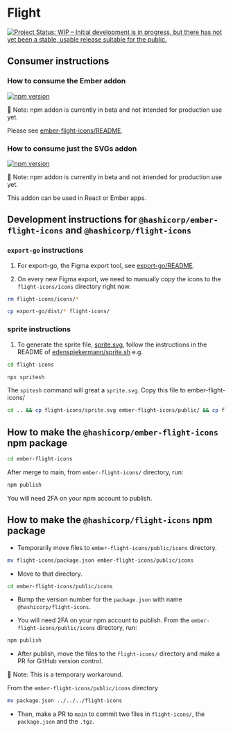 # Flight

[![Project Status: WIP – Initial development is in progress, but there has not yet been a stable, usable release suitable for the public.](https://www.repostatus.org/badges/latest/wip.svg)](https://www.repostatus.org/#wip)

## Consumer instructions

### How to consume the Ember addon

[![npm version](https://badge.fury.io/js/%40hashicorp%2Fember-flight-icons.svg)](https://badge.fury.io/js/%40hashicorp%2Fember-flight-icons)

🚨 Note: npm addon is currently in beta and not intended for production use yet.

Please see [ember-flight-icons/README](ember-flight-icons/README.md).

### How to consume just the SVGs addon

[![npm version](https://badge.fury.io/js/%40hashicorp%2Fflight-icons.svg)](https://badge.fury.io/js/%40hashicorp%2Fflight-icons)

🚨 Note: npm addon is currently in beta and not intended for production use yet.

This addon can be used in React or Ember apps.

## Development instructions for `@hashicorp/ember-flight-icons` and `@hashicorp/flight-icons`

### `export-go` instructions

1. For export-go, the Figma export tool, see [export-go/README](export-go/README.md).

1. On every new Figma export, we need to manually copy the icons to the `flight-icons/icons` directory right now.

```bash
rm flight-icons/icons/*
```

```bash
cp export-go/dist/* flight-icons/
```

### sprite instructions

1. To generate the sprite file, [sprite.svg](ember-flight-icons/public/icons/sprite.svg), follow the instructions in the README of [edenspiekermann/sprite.sh](https://github.com/edenspiekermann/sprite.sh) e.g.

```bash
cd flight-icons
```

```bash
npx spritesh
```

The `spitesh` command will great a `sprite.svg`. Copy this file to ember-flight-icons/

```bash
cd .. && cp flight-icons/sprite.svg ember-flight-icons/public/ && cp flight-icons/_catalog.json ember-flight-icons/public/
```


## How to make the `@hashicorp/ember-flight-icons` npm package

```bash
cd ember-flight-icons
```

After merge to main, from `ember-flight-icons/` directory, run:

```bash
npm publish
```

You will need 2FA on your npm account to publish.

## How to make the `@hashicorp/flight-icons` npm package

- Temporarily move files to `ember-flight-icons/public/icons` directory.

 ```bash
mv flight-icons/package.json ember-flight-icons/public/icons 
```

- Move to that directory.

```bash
cd ember-flight-icons/public/icons
```

- Bump the version number for the `package.json` with name `@hashicorp/flight-icons`.

- You will need 2FA on your npm account to publish. From the `ember-flight-icons/public/icons` directory, run:

```bash
npm publish
```

- After publish, move the files to the `flight-icons/` directory and make a PR for GitHub version control.

🚧 Note: This is a temporary workaround.

From the `ember-flight-icons/public/icons` directory

```bash
mv package.json ../../../flight-icons
```

- Then, make a PR to `main` to commit two files in `flight-icons/`, the `package.json` and the `.tgz`.
